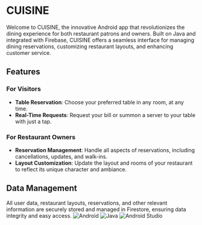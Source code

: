 # CUISINE

Welcome to CUISINE, the innovative Android app that revolutionizes the dining experience for both restaurant patrons and owners. Built on Java and integrated with Firebase, CUISINE offers a seamless interface for managing dining reservations, customizing restaurant layouts, and enhancing customer service.

## Features

### For Visitors
- **Table Reservation**: Choose your preferred table in any room, at any time.
- **Real-Time Requests**: Request your bill or summon a server to your table with just a tap.

### For Restaurant Owners
- **Reservation Management**: Handle all aspects of reservations, including cancellations, updates, and walk-ins.
- **Layout Customization**: Update the layout and rooms of your restaurant to reflect its unique character and ambiance.

## Data Management
All user data, restaurant layouts, reservations, and other relevant information are securely stored and managed in Firestore, ensuring data integrity and easy access.
![Android](https://upload.wikimedia.org/wikipedia/commons/d/d7/Android_robot.svg)
![Java](https://upload.wikimedia.org/wikipedia/en/3/30/Java_programming_language_logo.svg)
![Android Studio](https://upload.wikimedia.org/wikipedia/commons/c/c1/Android_Studio_icon_%282023%29.svg)
